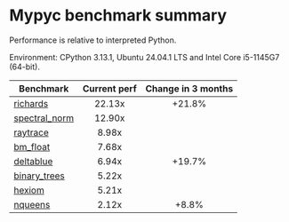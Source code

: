 # Mypyc benchmark summary

Performance is relative to interpreted Python.

Environment: CPython 3.13.1, Ubuntu 24.04.1 LTS and Intel Core i5-1145G7 (64-bit).

| Benchmark | Current perf | Change in 3 months |
| --- | :---: | :---: |
| [richards](benchmarks/richards.md) | 22.13x | +21.8% |
| [spectral_norm](benchmarks/spectral_norm.md) | 12.90x |  |
| [raytrace](benchmarks/raytrace.md) | 8.98x |  |
| [bm_float](benchmarks/bm_float.md) | 7.68x |  |
| [deltablue](benchmarks/deltablue.md) | 6.94x | +19.7% |
| [binary_trees](benchmarks/binary_trees.md) | 5.22x |  |
| [hexiom](benchmarks/hexiom.md) | 5.21x |  |
| [nqueens](benchmarks/nqueens.md) | 2.12x | +8.8% |
